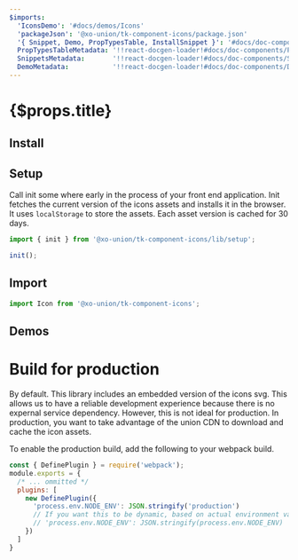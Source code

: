 ```yaml
---
$imports:
  'IconsDemo': '#docs/demos/Icons'
  'packageJson': '@xo-union/tk-component-icons/package.json'
  '{ Snippet, Demo, PropTypesTable, InstallSnippet }': '#docs/doc-components'
  PropTypesTableMetadata: '!!react-docgen-loader!#docs/doc-components/PropTypesTable'
  SnippetsMetadata:       '!!react-docgen-loader!#docs/doc-components/Snippet'
  DemoMetadata:           '!!react-docgen-loader!#docs/doc-components/Demo'
---
```


<h1>{$props.title}</h1>

## Install

<InstallSnippet packageJson={packageJson} />

## Setup

Call init some where early in the process of your front end application. Init fetches the current version
of the icons assets and installs it in the browser. It uses `localStorage` to store the assets. Each asset
version is cached for 30 days.

```javascript
import { init } from '@xo-union/tk-component-icons/lib/setup';

init();
```

## Import

```javascript
import Icon from '@xo-union/tk-component-icons';
```

## Demos

<IconsDemo />

# Build for production

By default. This library includes an embedded version of the icons svg. This allows us to have a reliable
development experience because there is no expernal service dependency. However, this is not ideal for production.
In production, you want to take advantage of the union CDN to download and cache the icon assets.

To enable the production build, add the following to your webpack build.


```javascript
const { DefinePlugin } = require('webpack');
module.exports = {
  /* ... ommitted */
  plugins: [
    new DefinePlugin({
      'process.env.NODE_ENV': JSON.stringify('production')
      // If you want this to be dynamic, based on actual environment variables
      // 'process.env.NODE_ENV': JSON.stringify(process.env.NODE_ENV)
    })
  ]
}
```

